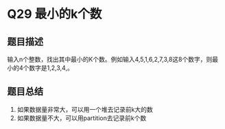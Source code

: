 # Q29 最小的k个数

## 题目描述
输入n个整数，找出其中最小的K个数。例如输入4,5,1,6,2,7,3,8这8个数字，则最小的4个数字是1,2,3,4,。

## 题目总结
1. 如果数据量非常大，可以用一个堆去记录前k大的数
2. 如果数据量不大，可以用partition去记录前k个数
